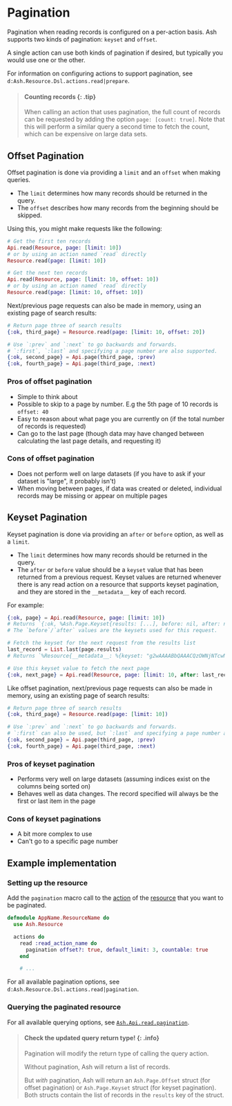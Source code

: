 # Pagination

Pagination when reading records is configured on a per-action basis. Ash supports two kinds of pagination: `keyset` and `offset`.

A single action can use both kinds of pagination if desired, but typically you would use one or the other.

For information on configuring actions to support pagination, see `d:Ash.Resource.Dsl.actions.read|prepare`.

> #### Counting records {: .tip}
>
> When calling an action that uses pagination, the full count of records can be requested by adding the option `page: [count: true]`.
> Note that this will perform a similar query a second time to fetch the count, which can be expensive on large data sets.

## Offset Pagination

Offset pagination is done via providing a `limit` and an `offset` when making queries.

* The `limit` determines how many records should be returned in the query.
* The `offset` describes how many records from the beginning should be skipped.

Using this, you might make requests like the following:

```elixir
# Get the first ten records
Api.read(Resource, page: [limit: 10])
# or by using an action named `read` directly
Resource.read(page: [limit: 10])

# Get the next ten records
Api.read(Resource, page: [limit: 10, offset: 10])
# or by using an action named `read` directly
Resource.read(page: [limit: 10, offset: 10])
```

Next/previous page requests can also be made in memory, using an existing page of search results:

```elixir
# Return page three of search results
{:ok, third_page} = Resource.read(page: [limit: 10, offset: 20])

# Use `:prev` and `:next` to go backwards and forwards.
# `:first`, `:last` and specifying a page number are also supported.
{:ok, second_page} = Api.page(third_page, :prev)
{:ok, fourth_page} = Api.page(third_page, :next)
```

### Pros of offset pagination

- Simple to think about
- Possible to skip to a page by number. E.g the 5th page of 10 records is `offset: 40`
- Easy to reason about what page you are currently on (if the total number of records is requested)
- Can go to the last page (though data may have changed between calculating the last page details, and requesting it)

### Cons of offset pagination

- Does not perform well on large datasets (if you have to ask if your dataset is "large", it probably isn't)
- When moving between pages, if data was created or deleted, individual records may be missing or appear on multiple pages

## Keyset Pagination

Keyset pagination is done via providing an `after` or `before` option, as well as a `limit`.

* The `limit` determines how many records should be returned in the query.
* The `after` or `before` value should be a `keyset` value that has been returned from a previous request. Keyset values are returned whenever there is any read action on a resource that supports keyset pagination, and they are stored in the `__metadata__` key of each record.

For example:

```elixir
{:ok, page} = Api.read(Resource, page: [limit: 10])
# Returns `{:ok, %Ash.Page.Keyset{results: [...], before: nil, after: nil}}`
# The `before`/`after` values are the keysets used for this request.

# Fetch the keyset for the next request from the results list
last_record = List.last(page.results)
# Returns `%Resource{__metadata__: %{keyset: "g2wAAAABbQAAACQzOWNjNTcwNy00NjlmL..."}, ...}``

# Use this keyset value to fetch the next page
{:ok, next_page} = Api.read(Resource, page: [limit: 10, after: last_record.__metadata__.keyset])
```

Like offset pagination, next/previous page requests can also be made in memory, using an existing page of search results:

```elixir
# Return page three of search results
{:ok, third_page} = Resource.read(page: [limit: 10])

# Use `:prev` and `:next` to go backwards and forwards.
# `:first` can also be used, but `:last` and specifying a page number are not supported.
{:ok, second_page} = Api.page(third_page, :prev)
{:ok, fourth_page} = Api.page(third_page, :next)
```

### Pros of keyset pagination

- Performs very well on large datasets (assuming indices exist on the columns being sorted on)
- Behaves well as data changes. The record specified will always be the first or last item in the page

### Cons of keyset paginations

- A bit more complex to use
- Can't go to a specific page number

## Example implementation

### Setting up the resource

Add the `pagination` macro call to the [action](glossary.md#action) of the [resource](glossary.md#resource) that you want to be paginated.

```elixir
defmodule AppName.ResourceName do
  use Ash.Resource

  actions do
    read :read_action_name do
      pagination offset?: true, default_limit: 3, countable: true
    end

    # ...
```

For all available pagination options, see `d:Ash.Resource.Dsl.actions.read|pagination`.

### Querying the paginated resource

For all available querying options, see [`Ash.Api.read.pagination`](https://hexdocs.pm/ash/Ash.Api.html#c:read/2-pagination).

> #### Check the updated query return type! {: .info}
> Pagination will modify the return type of calling the query action.
>
> Without pagination, Ash will return a list of records.
>
> But _with_ pagination, Ash will return an `Ash.Page.Offset` struct (for offset pagination) or `Ash.Page.Keyset` struct (for keyset pagination). Both structs contain the list of records in the `results` key of the struct.
